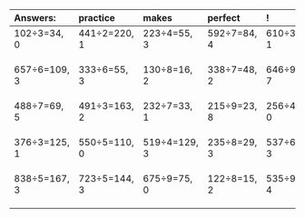 | Answers: | practice | makes | perfect | ! |
| :--- | :--- | :--- | :--- | :--- |
| 102÷3=34, 0 | 441÷2=220, 1 | 223÷4=55, 3 | 592÷7=84, 4 | 610÷3=203, 1 | 
|   |   |   |   |   | 
|   |   |   |   |   | 
|   |   |   |   |   | 
| 657÷6=109, 3 | 333÷6=55, 3 | 130÷8=16, 2 | 338÷7=48, 2 | 646÷9=71, 7 | 
|   |   |   |   |   | 
|   |   |   |   |   | 
|   |   |   |   |   | 
| 488÷7=69, 5 | 491÷3=163, 2 | 232÷7=33, 1 | 215÷9=23, 8 | 256÷4=64, 0 | 
|   |   |   |   |   | 
|   |   |   |   |   | 
|   |   |   |   |   | 
| 376÷3=125, 1 | 550÷5=110, 0 | 519÷4=129, 3 | 235÷8=29, 3 | 537÷6=89, 3 | 
|   |   |   |   |   | 
|   |   |   |   |   | 
|   |   |   |   |   | 
| 838÷5=167, 3 | 723÷5=144, 3 | 675÷9=75, 0 | 122÷8=15, 2 | 535÷9=59, 4 | 
|   |   |   |   |   | 
|   |   |   |   |   | 
|   |   |   |   |   | 

